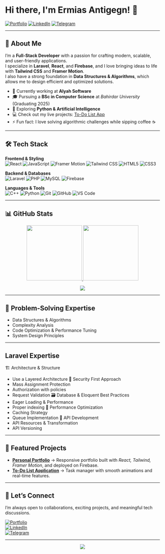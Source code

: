 # Hi there, I'm Ermias Antigegn! 👋

[![Portfolio](https://img.shields.io/badge/🌐%20Portfolio-Visit%20My%20Portfolio-FF6B6B?style=for-the-badge&logo=firefox-browser)](https://d-portfolio-2f67f.web.app/)
[![LinkedIn](https://img.shields.io/badge/💼%20LinkedIn-Connect-0A66C2?style=for-the-badge&logo=linkedin)](https://www.linkedin.com/in/ermias-antigegn-20756a253/)
[![Telegram](https://img.shields.io/badge/✉️%20Telegram-Message-26A5E4?style=for-the-badge&logo=telegram)](https://t.me/ermiasantigegn)

---

## 🚀 About Me

I’m a **Full-Stack Developer** with a passion for crafting modern, scalable, and user-friendly applications.  
I specialize in **Laravel**, **React**, and **Firebase**, and I love bringing ideas to life with **Tailwind CSS** and **Framer Motion**.  
I also have a strong foundation in **Data Structures & Algorithms**, which allows me to design efficient and optimized solutions.  

- 🔭 Currently working at **Alyah Software**  
- 🎓 Pursuing a **BSc in Computer Science** at *Bahirdar University* (Graduating 2025)  
- 🌱 Exploring **Python & Artificial Intelligence**  
- 💻 Check out my live projects: [To-Do List App](https://to-do-list-b06ef.web.app/)  
- ⚡ Fun fact: I love solving algorithmic challenges while sipping coffee ☕  

---

## 🛠️ Tech Stack

**Frontend & Styling**  
![React](https://img.shields.io/badge/React-61DAFB?style=for-the-badge&logo=react&logoColor=black)
![JavaScript](https://img.shields.io/badge/JavaScript-F7DF1E?style=for-the-badge&logo=javascript&logoColor=black)
![Framer Motion](https://img.shields.io/badge/Framer_Motion-0055FF?style=for-the-badge&logo=framer&logoColor=white)
![Tailwind CSS](https://img.shields.io/badge/Tailwind_CSS-38B2AC?style=for-the-badge&logo=tailwind-css&logoColor=white)
![HTML5](https://img.shields.io/badge/HTML5-E34F26?style=for-the-badge&logo=html5&logoColor=white)
![CSS3](https://img.shields.io/badge/CSS3-1572B6?style=for-the-badge&logo=css3&logoColor=white)

**Backend & Databases**  
![Laravel](https://img.shields.io/badge/Laravel-FF2D20?style=for-the-badge&logo=laravel&logoColor=white)
![PHP](https://img.shields.io/badge/PHP-777BB4?style=for-the-badge&logo=php&logoColor=white)
![MySQL](https://img.shields.io/badge/MySQL-4479A1?style=for-the-badge&logo=mysql&logoColor=white)
![Firebase](https://img.shields.io/badge/Firebase-FFCA28?style=for-the-badge&logo=firebase&logoColor=black)

**Languages & Tools**  
![C++](https://img.shields.io/badge/C++-00599C?style=for-the-badge&logo=cplusplus&logoColor=white)
![Python](https://img.shields.io/badge/Python-3776AB?style=for-the-badge&logo=python&logoColor=white)
![Git](https://img.shields.io/badge/Git-F05032?style=for-the-badge&logo=git&logoColor=white)
![GitHub](https://img.shields.io/badge/GitHub-181717?style=for-the-badge&logo=github&logoColor=white)
![VS Code](https://img.shields.io/badge/VS_Code-007ACC?style=for-the-badge&logo=visual-studio-code&logoColor=white)

---

## 📊 GitHub Stats

<p align="center">
  <a href="https://github.com/ermima">
    <img height="180em" src="https://github-readme-stats.vercel.app/api?username=ermima&show_icons=true&theme=radical&hide_border=true&count_private=true" />
    <img height="180em" src="https://github-readme-stats.vercel.app/api/top-langs/?username=ermima&layout=compact&theme=radical&hide_border=true&langs_count=8&hide=procfile" />
  </a>
</p>

<p align="center">
  <img src="https://github-readme-streak-stats.herokuapp.com/?user=ermima&theme=radical&hide_border=true" />
</p>

---

## 🧠 Problem-Solving Expertise

- Data Structures & Algorithms  
- Complexity Analysis  
- Code Optimization & Performance Tuning  
- System Design Principles  

---
##  Laravel Expertise

  🏗️ Architecture & Structure
- Use a Layered Architecture
  🔐 Security First Approach
- Mass Assignment Protection
- Authorization with policies
- Request Validation
  🗃️ Database & Eloquent Best Practices
- Eager Loading & Performance
- Proper indexing
  🚀 Performance Optimization
- Caching Strategy
- Queue Implementation
  🔄 API Development
- API Resources & Transformation
- API Versioning
---
## 🌟 Featured Projects

- **[Personal Portfolio](https://d-portfolio-2f67f.web.app/)** → Responsive portfolio built with *React, Tailwind, Framer Motion*, and deployed on Firebase.  
- **[To-Do List Application](https://to-do-list-b06ef.web.app/)** → Task manager with smooth animations and real-time features.  

---

## 🤝 Let’s Connect

I’m always open to collaborations, exciting projects, and meaningful tech discussions.  

[![Portfolio](https://img.shields.io/badge/🌐%20Portfolio-Visit-FF6B6B?style=for-the-badge&logo=firefox-browser)](https://d-portfolio-2f67f.web.app/)  
[![LinkedIn](https://img.shields.io/badge/💼%20LinkedIn-Connect-0A66C2?style=for-the-badge&logo=linkedin)](https://www.linkedin.com/in/ermias-antigegn-20756a253/)  
[![Telegram](https://img.shields.io/badge/✉️%20Telegram-Message-26A5E4?style=for-the-badge&logo=telegram)](https://t.me/ermiasantigegn)  

---

<p align="center">
   <img src="https://komarev.com/ghpvc/?username=ermima&label=Profile%20Views&color=0e75b6&style=flat" />
</p>
